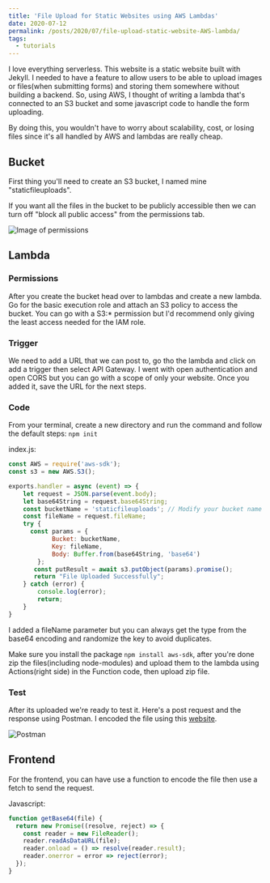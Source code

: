 ```yaml
---
title: 'File Upload for Static Websites using AWS Lambdas'
date: 2020-07-12
permalink: /posts/2020/07/file-upload-static-website-AWS-lambda/
tags:
  - tutorials
---
```


I love everything serverless. This website is a static website built with Jekyll. I needed to have a feature to allow users to be able to upload images or files(when submitting forms) and storing them somewhere without building a backend. So, using AWS, I thought of writing a lambda that's connected to an S3 bucket and some javascript code to handle the form uploading.

By doing this, you wouldn't have to worry about scalability, cost, or losing files since it's all handled by AWS and lambdas are really cheap.

## Bucket

First thing you'll need to create an S3 bucket, I named mine "staticfileuploads".

If you want all the files in the bucket to be publicly accessible then we can turn off "block all public access" from the permissions tab.

![Image of permissions](https://yalabsi.com/images/static-upload/1.png)

## Lambda

### Permissions
After you create the bucket head over to lambdas and create a new lambda.
Go for the basic execution role and attach an S3 policy to access the bucket. You can go with a S3:* permission but I'd recommend only giving the least access needed for the IAM role.

### Trigger
We need to add a URL that we can post to, go tho the lambda and click on add a trigger then select API Gateway. I went with open authentication and open CORS but you can go with a scope of only your website. Once you added it, save the URL for the next steps.

### Code
From your terminal, create a new directory and run the command and follow the default steps:
`npm init`

index.js:
```js
const AWS = require('aws-sdk');
const s3 = new AWS.S3();

exports.handler = async (event) => {
    let request = JSON.parse(event.body);
    let base64String = request.base64String;
    const bucketName = 'staticfileuploads'; // Modify your bucket name
    const fileName = request.fileName;
    try {
      const params = {
            Bucket: bucketName,
            Key: fileName,
            Body: Buffer.from(base64String, 'base64')
        };
       const putResult = await s3.putObject(params).promise();
       return "File Uploaded Successfully";
    } catch (error) {
        console.log(error);
        return;
    }
}
```
 I added a fileName parameter but you can always get the type from the base64 encoding and randomize the key to avoid duplicates.

Make sure you install the package `npm install aws-sdk`, after you're done zip the files(including node-modules) and upload them to the lambda using Actions(right side) in the Function code, then upload zip file.

### Test
After its uploaded we're ready to test it. Here's a post request and the response using Postman. I encoded the file using this [website](https://www.base64encode.org/).

![Postman](https://yalabsi.com/images/static-upload/3.png)


## Frontend

For the frontend, you can have use a function to encode the file then use a fetch to send the request.

Javascript:
```js
function getBase64(file) {
  return new Promise((resolve, reject) => {
    const reader = new FileReader();
    reader.readAsDataURL(file);
    reader.onload = () => resolve(reader.result);
    reader.onerror = error => reject(error);
  });
}
```
